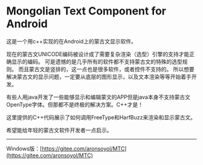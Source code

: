 # Mongolian Text Component for Android

这是一个用c++实现的在Android上的蒙古文显示软件。

现在的蒙古文UNICODE编码被设计成了需要复杂渲染（选型）引擎的支持才能正确显示的编码。
可是遗憾的是几乎所有的软件都不支持蒙古文的特殊的选型规则。
而且蒙古文是竖排的，这一点也是很多软件，或者控件不支持的。
所以想要解决蒙古文的显示问题，一定要从底层的图形显示，以及文本渲染等等开始着手开发。

有些人用java开发了一些能够显示和编辑蒙文的APP但是java本身不支持蒙古文OpenType字体。但那都不是终极的解决方案。C++才是！

这里提供的C++代码展示了如何调用FreeType和HarfBuzz来渲染和显示蒙古文。

希望能给年轻的蒙古文软件开发者一点启示。

***

Windows版：[https://gitee.com/aronsoyol/MTC](https://gitee.com/aronsoyol/MTC)